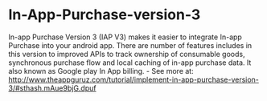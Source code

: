 In-App-Purchase-version-3
=========================

In-app Purchase Version 3 (IAP V3) makes it easier to integrate In-app Purchase into your android app. There are number of features includes in this version to improved APIs to track ownership of consumable goods, synchronous purchase flow and local caching of in-app purchase data. It also known as Google play In App billing. - See more at: http://www.theappguruz.com/tutorial/implement-in-app-purchase-version-3/#sthash.mAue9bjG.dpuf
